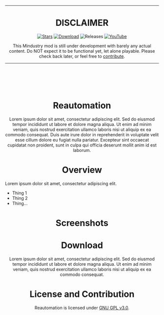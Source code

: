 <div align="center">

___
# DISCLAIMER

[![Stars](https://img.shields.io/github/stars/Xeljavin/ReautomationMod?color=F7D747&label=★%20Star%20Reautomation%21&style=for-the-badge)](https://github.com/Xeljavin/ReautomationMod)
[![Download](https://img.shields.io/github/v/release/Xeljavin/ReautomationMod?color=4F6ABA&include_prereleases&label=Latest%20version&logo=github&logoColor=white&style=for-the-badge)](https://github.com/Xeljavin/ReautomationMod/releases)
![Releases](https://img.shields.io/github/downloads/Xeljavin/ReautomationMod/total?color=ED5D3F&logo=Github&label=Downloads&include_prereleases&style=for-the-badge)
[![YouTube](https://img.shields.io/youtube/channel/subscribers/UC8guFwFQzJ5vzDnD2bsRs1w?color=ff5959&label=YouTube&logo=youtube&style=for-the-badge)](https://www.youtube.com/@Xeljavin)
<!--[![Discord]()]()-->

This Mindustry mod is still under development with barely any actual content. Do NOT expect it to be functional yet, let alone playable. Please check back later, or feel free to [contribute](https://github.com/Xeljavin/ReautomationMod/blob/main/CONTRIBUTING.md).
___

<br>
<br>

<!-- Please insert Reautomation development image here -->

<br>
<br>

# Reautomation
<!-- Please insert Reautomation title image here -->

Lorem ipsum dolor sit amet, consectetur adipiscing elit. Sed do eiusmod tempor incididunt ut labore et dolore magna aliqua. Ut enim ad minim veniam, quis nostrud exercitation ullamco laboris nisi ut aliquip ex ea commodo consequat. Duis aute irure dolor in reprehenderit in voluptate velit esse cillum dolore eu fugiat nulla pariatur. Excepteur sint occaecat cupidatat non proident, sunt in culpa qui officia deserunt mollit anim id est laborum.

# Overview
</div>

Lorem ipsum dolor sit amet, consectetur adipiscing elit.
- Thing 1
- Thing 2
- Thing...

<div align = center>

# Screenshots
<!-- Please insert Reautomation images here -->
  
# Download

Lorem ipsum dolor sit amet, consectetur adipiscing elit. Sed do eiusmod tempor incididunt ut labore et dolore magna aliqua. Ut enim ad minim veniam, quis nostrud exercitation ullamco laboris nisi ut aliquip ex ea commodo consequat.

# License and Contribution

Reautomation is licensed under [GNU GPL v3.0](https://github.com/Xeljavin/ReautomationMod/blob/main/LICENSE). 

</div>

